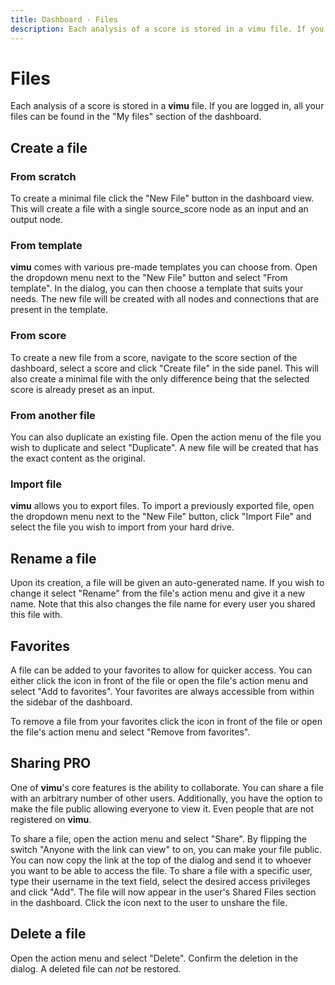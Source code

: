 ```yaml
---
title: Dashboard - Files
description: Each analysis of a score is stored in a vimu file. If you are logged in, all your files can be found in the "My files" section of the dashboard.
---
```


# Files

Each analysis of a score is stored in a **vimu** file. If you are logged in, all your files can be found in the "My files" section of the <nuxt-link to="/dashboard/files/my">dashboard</nuxt-link>.

## Create a file
### From scratch
To create a minimal file click the "New File" button in the dashboard view. This will create a file with a single <nuxt-link to="/docs/nodes/source-score">source_score</nuxt-link> node as an input and an <nuxt-link to="/docs/nodes/output">output</nuxt-link> node.

### From template
**vimu** comes with various pre-made templates you can choose from. Open the dropdown menu next to the "New File" button and select "From template". In the dialog, you can then choose a template that suits your needs. The new file will be created with all nodes and connections that are present in the template.

### From score
To create a new file from a score, navigate to the <nuxt-link to="/dashboard/scores">score section</nuxt-link> of the dashboard, select a score and click "Create file" in the side panel. This will also create a minimal file with the only difference being that the selected score is already preset as an input.

### From another file
You can also duplicate an existing file. Open the action menu of the file you wish to duplicate and select "Duplicate". A new file will be created that has the exact content as the original.

### Import file
**vimu** allows you to <nuxt-link to="/docs/editor/menu#export">export files</nuxt-link>. To import a previously exported file, open the dropdown menu next to the "New File" button, click "Import File" and select the file you wish to import from your hard drive.

## Rename a file

Upon its creation, a file will be given an auto-generated name. If you wish to change it select "Rename" from the file's action menu and give it a new name. Note that this also changes the file name for every user you shared this file with.

## Favorites

A file can be added to your favorites to allow for quicker access. You can either click the <i class="v-icon mdi mdi-star-outline theme--light"></i> icon in front of the file or open the file's action menu and select "Add to favorites". Your favorites are always accessible from within the sidebar of the dashboard.

To remove a file from your favorites click the <i class="v-icon mdi mdi-star theme--light"></i> icon in front of the file or open the file's action menu and select "Remove from favorites".

## Sharing  <span class="v-chip theme--light v-size--default primary"><span class="v-chip__content">PRO</span></span>

<framed-gif path="/gifs/share_file.gif"></framed-gif>

One of **vimu**'s core features is the ability to collaborate. You can share a file with an arbitrary number of other users. Additionally, you have the option to make the file public allowing everyone to view it. Even people that are not registered on **vimu**.

To share a file, open the action menu and select "Share". By flipping the switch "Anyone with the link can view" to on, you can make your file public. You can now copy the link at the top of the dialog and send it to whoever you want to be able to access the file. To share a file with a specific user, type their username in the text field, select the desired access privileges and click "Add". The file will now appear in the user's <nuxt-link to="/docs/dashboard/shared">Shared Files</nuxt-link> section in the dashboard.
Click the <i class="v-icon mdi mdi-close theme--light"></i> icon next to the user to unshare the file.

## Delete a file

Open the action menu and select "Delete". Confirm the deletion in the dialog. A deleted file can _not_ be restored.